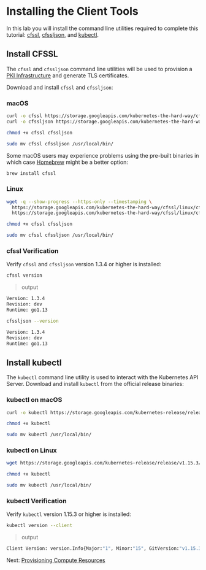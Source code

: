 # Installing the Client Tools

In this lab you will install the command line utilities required to complete this tutorial: [cfssl](https://github.com/cloudflare/cfssl), [cfssljson](https://github.com/cloudflare/cfssl), and [kubectl](https://kubernetes.io/docs/tasks/tools/install-kubectl).

## Install CFSSL

The `cfssl` and `cfssljson` command line utilities will be used to provision a [PKI Infrastructure](https://en.wikipedia.org/wiki/Public_key_infrastructure) and generate TLS certificates.

Download and install `cfssl` and `cfssljson`:

### macOS

```sh
curl -o cfssl https://storage.googleapis.com/kubernetes-the-hard-way/cfssl/darwin/cfssl
curl -o cfssljson https://storage.googleapis.com/kubernetes-the-hard-way/cfssl/darwin/cfssljson
```

```sh
chmod +x cfssl cfssljson
```

```sh
sudo mv cfssl cfssljson /usr/local/bin/
```

Some macOS users may experience problems using the pre-built binaries in which case [Homebrew](https://brew.sh) might be a better option:

```sh
brew install cfssl
```

### Linux

```sh
wget -q --show-progress --https-only --timestamping \
  https://storage.googleapis.com/kubernetes-the-hard-way/cfssl/linux/cfssl \
  https://storage.googleapis.com/kubernetes-the-hard-way/cfssl/linux/cfssljson
```

```sh
chmod +x cfssl cfssljson
```

```sh
sudo mv cfssl cfssljson /usr/local/bin/
```

### cfssl Verification

Verify `cfssl` and `cfssljson` version 1.3.4 or higher is installed:

```sh
cfssl version
```

> output

```sh
Version: 1.3.4
Revision: dev
Runtime: go1.13
```

```sh
cfssljson --version
```

```sh
Version: 1.3.4
Revision: dev
Runtime: go1.13
```

## Install kubectl

The `kubectl` command line utility is used to interact with the Kubernetes API Server. Download and install `kubectl` from the official release binaries:

### kubectl on macOS

```sh
curl -o kubectl https://storage.googleapis.com/kubernetes-release/release/v1.15.3/bin/darwin/amd64/kubectl
```

```sh
chmod +x kubectl
```

```sh
sudo mv kubectl /usr/local/bin/
```

### kubectl on Linux

```sh
wget https://storage.googleapis.com/kubernetes-release/release/v1.15.3/bin/linux/amd64/kubectl
```

```sh
chmod +x kubectl
```

```sh
sudo mv kubectl /usr/local/bin/
```

### kubectl Verification

Verify `kubectl` version 1.15.3 or higher is installed:

```sh
kubectl version --client
```

> output

```sh
Client Version: version.Info{Major:"1", Minor:"15", GitVersion:"v1.15.3", GitCommit:"2d3c76f9091b6bec110a5e63777c332469e0cba2", GitTreeState:"clean", BuildDate:"2019-08-19T11:13:54Z", GoVersion:"go1.12.9", Compiler:"gc", Platform:"linux/amd64"}
```

Next: [Provisioning Compute Resources](03-compute-resources.md)
